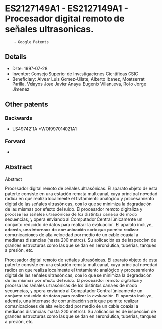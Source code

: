 # ES2127149A1 - ES2127149A1 - Procesador digital remoto de señales ultrasonicas. 
        - Google Patents

## Details

* Date: 1997-07-28
* Inventor: Consejo Superior de Investigaciones Cientificas CSIC
* Beneficiary: Alvear Luis Gomez-Ullate, Alberto Ibanez, Montserrat Parilla, Velayos Jose Javier Anaya, Eugenio Villanueva, Rollo Jorge Jimenez
## Other patents

### Backwards
 * US4974211A
 *WO1997014021A1
### Forward
 * 
## Abstract

Abstract

Procesador digital remoto de señales ultrasónicas. El aparato objeto de esta patente consiste en una estación remota multicanal, cuya principal novedad radica en que realiza localmente el tratamiento analógico y procesamiento digital de las señales ultrasónicas, con lo que se minimiza la degradación de las mismas por efecto del ruido. El procesador remoto digitaliza y procesa las señales ultrasónicas de los distintos canales de modo secuencias, y opera enviando al Computador Central únicamente un conjunto reducido de datos para realizar la evaluación. El aparato incluye, además, una internase de comunicación serie que permite realizar comunicaciones de alta velocidad por medio de un cable coaxial a medianas distancias (hasta 200 metros). Su aplicación es de inspección de grandes estructuras como las que se dan en aeronáutica, tuberías, tanques a presión, etc.



Procesador digital remoto de señales ultrasónicas. El aparato objeto de esta patente consiste en una estación remota multicanal, cuya principal novedad radica en que realiza localmente el tratamiento analógico y procesamiento digital de las señales ultrasónicas, con lo que se minimiza la degradación de las mismas por efecto del ruido. El procesador remoto digitaliza y procesa las señales ultrasónicas de los distintos canales de modo secuencias, y opera enviando al Computador Central únicamente un conjunto reducido de datos para realizar la evaluación. El aparato incluye, además, una internase de comunicación serie que permite realizar comunicaciones de alta velocidad por medio de un cable coaxial a medianas distancias (hasta 200 metros). Su aplicación es de inspección de grandes estructuras como las que se dan en aeronáutica, tuberías, tanques a presión, etc.